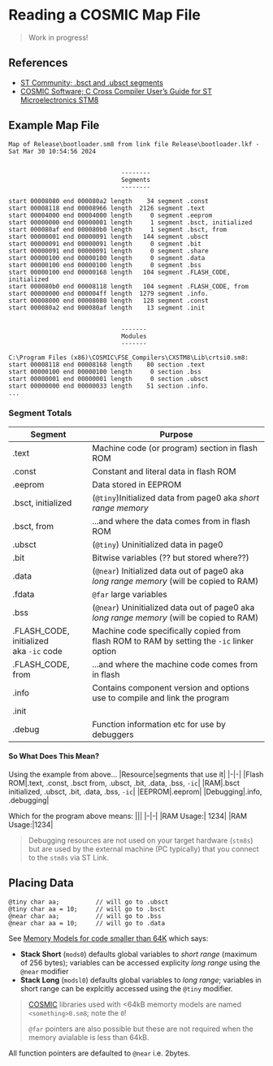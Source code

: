 # Reading a COSMIC Map File
> Work in progress!

## References
- [ST Community; .bsct and .ubsct segments][ST490093]
- [COSMIC Software; C Cross Compiler User’s Guide for ST Microelectronics STM8][COSMIC]

## Example Map File
```
Map of Release\bootloader.sm8 from link file Release\bootloader.lkf - Sat Mar 30 10:54:56 2024


                               --------
                               Segments
                               --------

start 00008080 end 000080a2 length    34 segment .const
start 00008118 end 00008966 length  2126 segment .text
start 00004000 end 00004000 length     0 segment .eeprom
start 00000000 end 00000001 length     1 segment .bsct, initialized
start 000080af end 000080b0 length     1 segment .bsct, from
start 00000001 end 00000091 length   144 segment .ubsct
start 00000091 end 00000091 length     0 segment .bit
start 00000091 end 00000091 length     0 segment .share
start 00000100 end 00000100 length     0 segment .data
start 00000100 end 00000100 length     0 segment .bss
start 00000100 end 00000168 length   104 segment .FLASH_CODE, initialized
start 000080b0 end 00008118 length   104 segment .FLASH_CODE, from
start 00000000 end 000004ff length  1279 segment .info.
start 00008000 end 00008080 length   128 segment .const
start 000080a2 end 000080af length    13 segment .init


                               -------
                               Modules
                               -------

C:\Program Files (x86)\COSMIC\FSE_Compilers\CXSTM8\Lib\crtsi0.sm8:
start 00008118 end 00008168 length    80 section .text
start 00000100 end 00000100 length     0 section .bss
start 00000001 end 00000001 length     0 section .ubsct
start 00000000 end 00000033 length    51 section .info.
...
```
### Segment Totals
|Segment|Purpose|
|-|-|
|.text|Machine code (or program) section in flash ROM|
|.const|Constant and literal data in flash ROM|
|.eeprom|Data stored in EEPROM|
|.bsct, initialized|(`@tiny`)Initialized data from page0 aka _short range memory_|
|.bsct, from|...and where the data comes from in flash ROM|
|.ubsct|(`@tiny`) Uninitialized data in page0|
|.bit|Bitwise variables (?? but stored where??)
|.data|(`@near`) Initialized data out of page0 aka _long range memory_ (will be copied to RAM)|
|.fdata|`@far` large variables|
|.bss|(`@near`) Uninitialized data out of page0 aka _long range memory_ (will be copied to RAM)|
|.FLASH_CODE, initialized<br/>aka `-ic` code|Machine code specifically copied from flash ROM to RAM by setting the `-ic` linker option|
|.FLASH_CODE, from|...and where the machine code comes from in flash|
|.info|Contains component version and options use to compile and link the program|
|.init|
|.debug|Function information etc for use by debuggers|

#### So What Does This Mean?
Using the example from above...
|Resource|segments that use it|
|-|-|
|Flash ROM|.text, .const, .bsct from, .ubsct, .bit, .data, .bss, `-ic`|
|RAM|.bsct initialized, .ubsct, .bit, .data, .bss, `-ic`|
|EEPROM|.eeprom|
|Debugging|.info, .debugging|

Which for the program above means:
|||
|-|-|
|RAM Usage:| 1234|
|RAM Usage:|1234|


> Debugging resources are not used on your target hardware (`stm8s`) but are used by the external machine (PC typically) that you connect to the `stm8s` via ST Link.


## Placing Data
```
@tiny char aa;          // will go to .ubsct
@tiny char aa = 10;     // will go to .bsct
@near char aa;          // will go to .bss
@near char aa = 10;     // will go to .data
```
See [Memory Models for code smaller than 64K][COSMIC] which says:
- **Stack Short** (`mods0`) defaults global variables to _short range_ (maximum of 256 bytes); variables can be accessed explicity _long range_ using the `@near` modifier
- **Stack Long** (`modsl0`) defaults global variables to _long range_; variables in short range can be explcitly accessed using the `@tiny` modifier.

> [COSMIC] libraries used with <64kB memorty models are named `<something>0.sm8`; note the `0`!
>
> `@far` pointers are also possible but these are not required when the memory avialable is less than 64kB.

All function pointers are defaulted to `@near` i.e. 2bytes.




[ST490093]: https://community.st.com/t5/stm8-mcus/bsct-and-ubsct-segments/td-p/490093
[COSMIC]: https://www.cosmicsoftware.com/download_stm8_free.php